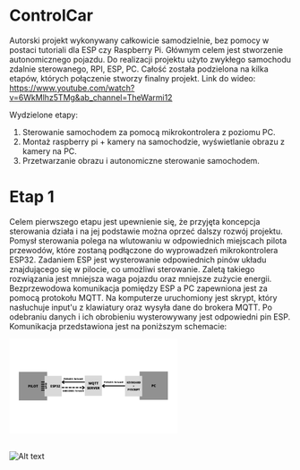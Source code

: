 # ControlCar

Autorski projekt wykonywany całkowicie samodzielnie, bez pomocy w postaci tutoriali dla ESP czy Raspberry Pi.
Głównym celem jest stworzenie autonomicznego pojazdu.
Do realizacji projektu użyto zwykłego samochodu zdalnie sterowanego, RPI, ESP, PC.
Całość została podzielona na kilka etapów, których połączenie stworzy finalny projekt.
Link do wideo: https://www.youtube.com/watch?v=6WkMlhz5TMg&ab_channel=TheWarmi12

Wydzielone etapy:
1) Sterowanie samochodem za pomocą mikrokontrolera z poziomu PC.
2) Montaż raspberry pi + kamery na samochodzie, wyświetlanie obrazu z kamery na PC.
3) Przetwarzanie obrazu i autonomiczne sterowanie samochodem.

# Etap 1 
Celem pierwszego etapu jest upewnienie się, że przyjęta koncepcja sterowania działa i na jej podstawie można oprzeć dalszy rozwój projektu.
Pomysł sterowania polega na wlutowaniu w odpowiednich miejscach pilota przewodów, które zostaną podłączone do wyprowadzeń mikrokontrolera ESP32.
Zadaniem ESP jest wysterowanie odpowiednich pinów układu znajdującego się w pilocie, co umożliwi sterowanie.
Zaletą takiego rozwiązania jest mniejsza waga pojazdu oraz mniejsze zużycie energii. 
Bezprzewodowa komunikacja pomiędzy ESP a PC zapewniona jest za pomocą protokołu MQTT.
Na komputerze uruchomiony jest skrypt, który nasłuchuje input'u z klawiatury oraz wysyła dane do brokera MQTT.
Po odebraniu danych i ich obrobieniu wysterowywany jest odpowiedni pin ESP.
Komunikacja przedstawiona jest na poniższym schemacie:

<img
  src="/imgs/img0.png"
  alt="Alt text"
  title="Optional title"
  style="display: inline-block; margin: 0 auto; max-width: 300px">

##

<img
  src="/imgs/img1.jpg"
  alt="Alt text"
  title="Optional title"
  style="display: inline-block; margin: 0 auto; max-width: 300px">

